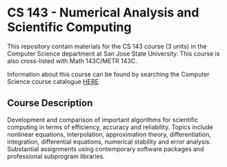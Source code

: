 # CS 143 - Numerical Analysis and Scientific Computing

This repository contain materials for the CS 143 course (3 units) in the Computer Science department at San Jose State University. This course is also cross-listed with Math 143C/METR 143C. 

Information about this course can be found by searching the Computer Science course catalogue [HERE](https://catalog.sjsu.edu/content.php?filter%5B27%5D=-1&filter%5B29%5D=&filter%5Bcourse_type%5D=1596&filter%5Bkeyword%5D=&filter%5B32%5D=1&filter%5Bcpage%5D=1&cur_cat_oid=12&expand=&navoid=4145&search_database=Filter&filter%5Bexact_match%5D=1#acalog_template_course_filter)

## Course Description
Development and comparison of important algorithms for scientific computing in terms of efficiency, accuracy and reliability. Topics include nonlinear equations, interpolation, approximation theory, differentiation, integration, differential equations, numerical stability and error analysis. Substantial assignments using contemporary software packages and professional subprogram libraries.
